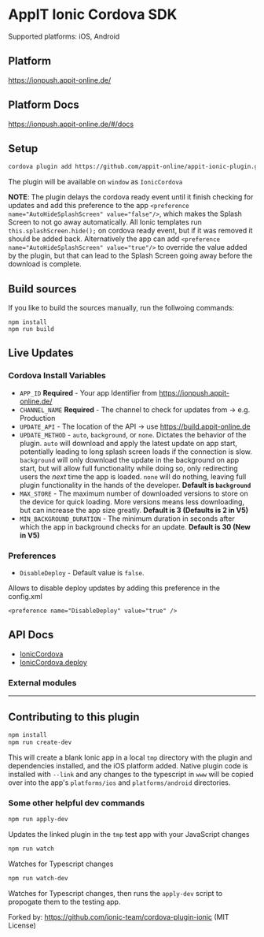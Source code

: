 AppIT Ionic Cordova SDK 
======

Supported platforms: iOS, Android

## Platform
https://ionpush.appit-online.de/

## Platform Docs
https://ionpush.appit-online.de/#/docs

## Setup

```bash
cordova plugin add https://github.com/appit-online/appit-ionic-plugin.git --save --variable APP_ID="REPLACE_WITH_APP_IDENTIFIER" --variable CHANNEL_NAME="Production" --variable UPDATE_METHOD="background" --variable UPDATE_API="https://build.appit-online.de" --variable WARN_DEBUG="false"
```

The plugin will be available on `window` as `IonicCordova`

**NOTE**: The plugin delays the cordova ready event until it finish checking for updates and add this preference to the app `<preference name="AutoHideSplashScreen" value="false"/>`, which makes the Splash Screen to not go away automatically. All Ionic templates run `this.splashScreen.hide();` on cordova ready event, but if it was removed it should be added back. Alternatively the app can add `<preference name="AutoHideSplashScreen" value="true"/>` to override the value added by the plugin, but that can lead to the Splash Screen going away before the download is complete.

## Build sources

If you like to build the sources manually, run the follwoing commands:

```
npm install
npm run build
```

## Live Updates

### Cordova Install Variables

* `APP_ID` **Required** - Your app Identifier from https://ionpush.appit-online.de/
* `CHANNEL_NAME` **Required** - The channel to check for updates from -> e.g. Production
* `UPDATE_API` - The location of the API -> use https://build.appit-online.de
* `UPDATE_METHOD` - `auto`, `background`, or `none`.  Dictates the behavior of the plugin.  `auto` will download and apply the latest update on app start, potentially leading to long splash screen loads if the connection is slow.  `background` will only download the update in the background on app start, but will allow full functionality while doing so, only redirecting users the _next_ time the app is loaded.  `none` will do nothing, leaving full plugin functionality in the hands of the developer.  **Default is `background`**
* `MAX_STORE` - The maximum number of downloaded versions to store on the device for quick loading.  More versions means less downloading, but can increase the app size greatly.  **Default is 3 (Defaults is 2 in V5)**
* `MIN_BACKGROUND_DURATION` - The minimum duration in seconds after which the app in background checks for an update. **Default is 30 (New in V5)**

### Preferences

* `DisableDeploy` - Default value is `false`.

Allows to disable deploy updates by adding this preference in the config.xml

```
<preference name="DisableDeploy" value="true" />
```

## API Docs

* [IonicCordova](docs/interfaces/ipluginbaseapi.md)
* [IonicCordova.deploy](docs/interfaces/ideploypluginapi.md)

### External modules


---


## Contributing to this plugin

```bash
npm install
npm run create-dev
```

This will create a blank Ionic app in a local `tmp` directory with the plugin and dependencies installed, and the iOS platform added.  Native plugin code is installed with `--link` and any changes to the typescript in `www` will be copied over into the app's `platforms/ios` and `platforms/android` directories.

### Some other helpful dev commands

```bash
npm run apply-dev
```

Updates the linked plugin in the `tmp` test app with your JavaScript changes

```bash
npm run watch
```

Watches for Typescript changes

```bash
npm run watch-dev
```

Watches for Typescript changes, then runs the `apply-dev` script to propogate them to the testing app.

Forked by: https://github.com/ionic-team/cordova-plugin-ionic (MIT License)
